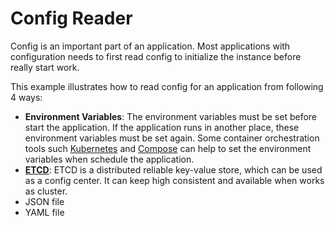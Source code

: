 # Config Reader

Config is an important part of an application. Most applications with configuration needs to first read config 
to initialize the instance before really start work. 

This example illustrates how to read config for an application from following 4 ways:
- **Environment Variables**: The environment variables must be set before start the application. 
If the application runs in another place, these environment variables must be set again. 
Some container orchestration tools such [Kubernetes](https://github.com/kubernetes/kubernetes) and 
[Compose](https://github.com/docker/compose) can help to set the environment variables when schedule the application.
- **[ETCD](https://github.com/coreos/etcd)**: ETCD is a distributed reliable key-value store, 
which can be used as a config center. It can keep high consistent and available when works as cluster.
- JSON file
- YAML file